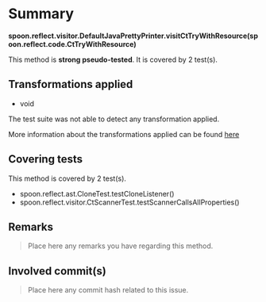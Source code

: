 # Summary
**spoon.reflect.visitor.DefaultJavaPrettyPrinter.visitCtTryWithResource(spoon.reflect.code.CtTryWithResource)**

This method is **strong pseudo-tested**.
It is covered by 2 test(s). 


## Transformations applied

- void


The test suite was not able to detect any transformation applied.

More information about the transformations applied can be found [here](https://github.com/STAMP-project/pitest-descartes)

## Covering tests
This method is covered by 2 test(s).
* spoon.reflect.ast.CloneTest.testCloneListener()
* spoon.reflect.visitor.CtScannerTest.testScannerCallsAllProperties()


## Remarks
> Place here any remarks you have regarding this method.

## Involved commit(s)

> Place here any commit hash related to this issue.
